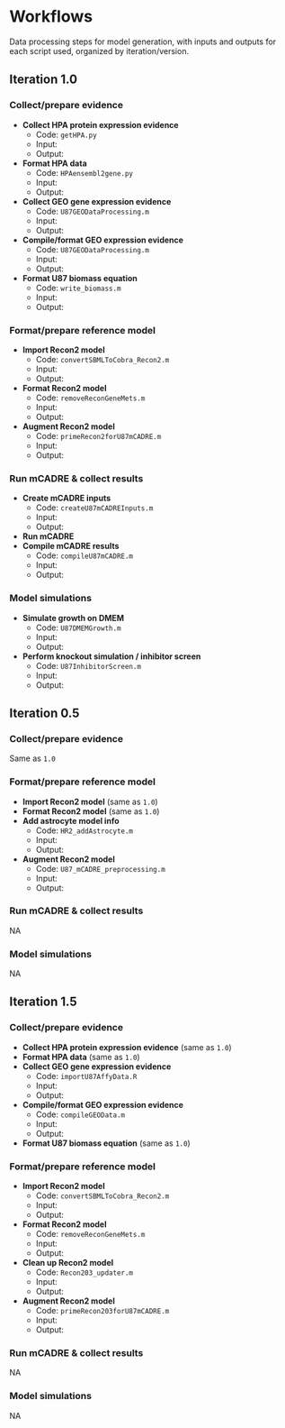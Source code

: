 # Workflows

Data processing steps for model generation, with inputs and outputs for each script used, organized by iteration/version.

## Iteration 1.0

### Collect/prepare evidence

+ **Collect HPA protein expression evidence**
  + Code: `getHPA.py`
  + Input:  
  + Output: 
+ **Format HPA data**
  + Code: `HPAensembl2gene.py`
  + Input:  
  + Output: 
+ **Collect GEO gene expression evidence**
  + Code: `U87GEODataProcessing.m`
  + Input:  
  + Output: 
+ **Compile/format GEO expression evidence**
  + Code: `U87GEODataProcessing.m`
  + Input:  
  + Output: 
+ **Format U87 biomass equation**
  + Code: `write_biomass.m`
  + Input:  
  + Output: 

### Format/prepare reference model

+ **Import Recon2 model**  
  + Code: `convertSBMLToCobra_Recon2.m`
  + Input:  
  + Output: 
+ **Format Recon2 model**
  + Code: `removeReconGeneMets.m`
  + Input:
  + Output:
+ **Augment Recon2 model**
  + Code: `primeRecon2forU87mCADRE.m`
  + Input:  
  + Output: 

### Run mCADRE & collect results

+ **Create mCADRE inputs**
  + Code: `createU87mCADREInputs.m`
  + Input:  
  + Output: 
+ **Run mCADRE**
+ **Compile mCADRE results**
  + Code: `compileU87mCADRE.m` 
  + Input:  
  + Output: 

### Model simulations

+ **Simulate growth on DMEM**
  + Code: `U87DMEMGrowth.m` 
  + Input:  
  + Output: 
+ **Perform knockout simulation / inhibitor screen**
  + Code: `U87InhibitorScreen.m` 
  + Input:  
  + Output: 

## Iteration 0.5

### Collect/prepare evidence

Same as `1.0`

### Format/prepare reference model

+ **Import Recon2 model** (same as `1.0`)  
+ **Format Recon2 model** (same as `1.0`)   
+ **Add astrocyte model info**
  + Code: `HR2_addAstrocyte.m`
  + Input:
  + Output:
+ **Augment Recon2 model**
  + Code: `U87_mCADRE_preprocessing.m`
  + Input:  
  + Output: 

### Run mCADRE & collect results

NA

### Model simulations

NA

## Iteration 1.5

### Collect/prepare evidence

+ **Collect HPA protein expression evidence** (same as `1.0`)  
+ **Format HPA data** (same as `1.0`)  
+ **Collect GEO gene expression evidence**
  + Code: `importU87AffyData.R`
  + Input:  
  + Output: 
+ **Compile/format GEO expression evidence**
  + Code: `compileGEOData.m`
  + Input:  
  + Output: 
+ **Format U87 biomass equation** (same as `1.0`)  

### Format/prepare reference model

+ **Import Recon2 model**  
  + Code: `convertSBMLToCobra_Recon2.m`
  + Input:  
  + Output: 
+ **Format Recon2 model**
  + Code: `removeReconGeneMets.m`
  + Input:
  + Output:
+ **Clean up Recon2 model**
  + Code: `Recon203_updater.m`
  + Input:
  + Output: 
+ **Augment Recon2 model**
  + Code: `primeRecon203forU87mCADRE.m`
  + Input:  
  + Output: 

### Run mCADRE & collect results

NA

### Model simulations

NA